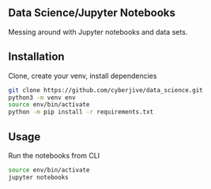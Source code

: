 ## Data Science/Jupyter Notebooks

Messing around with Jupyter notebooks and data sets.

## Installation

Clone, create your venv, install dependencies

```bash
git clone https://github.com/cyberjive/data_science.git
python3 -m venv env
source env/bin/activate
python -m pip install -r requirements.txt
```

## Usage

Run the notebooks from CLI


```bash
source env/bin/activate
jupyter notebooks
```